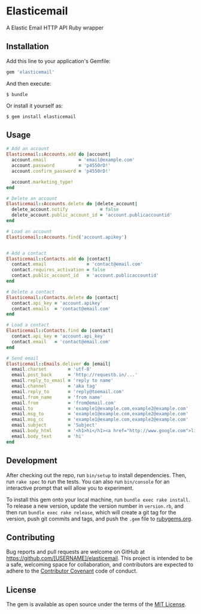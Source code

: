 # Elasticemail

A Elastic Email HTTP API Ruby wrapper

## Installation

Add this line to your application's Gemfile:

```ruby
gem 'elasticemail'
```

And then execute:

    $ bundle

Or install it yourself as:

    $ gem install elasticemail

## Usage

```ruby
# Add an account
Elasticemail::Accounts.add do |account|
  account.email            = 'email@example.com'
  account.password         = 'p4550rD!'
  account.confirm_password = 'p4550rD!'

  account.marketing_type!
end

# Delete an account
Elasticemail::Accounts.delete do |delete_account|
  delete_account.notify            = false
  delete_account.public_account_id = 'account.publicaccountid'
end

# Load an account
Elasticemail::Accounts.find('account.apikey')


# Add a contact
Elasticemail::Contacts.add do |contact|
  contact.email               = 'contact@email.com'
  contact.requires_activation = false
  contact.public_account_id   = 'account.publicaccountid'
end

# Delete a contact
Elasticemail::Contacts.delete do |contact|
  contact.api_key = 'account.apikey'
  contact.emails  = 'contact@email.com'
end

# Load a contact
Elasticemail::Contacts.find do |contact|
  contact.api_key = 'account.api_key'
  contact.email   = 'contact@email.com'
end

# Send email
Elasticemail::Emails.deliver do |email|
  email.charset        = 'utf-8'
  email.post_back      = 'http://requestb.in/...'
  email.reply_to_email = 'reply to name'
  email.channel        = 'aka tag'
  email.reply_to       = 'reply@toemail.com'
  email.from_name      = 'from name'
  email.from           = 'from@email.com'
  email.to             = 'example1@example.com,example2@example.com'
  email.msg_to         = 'example1@example.com,example2@example.com'
  email.msg_cc         = 'example1@example.com,example2@example.com'
  email.subject        = 'Subject'
  email.body_html      = '<h1>hi</h1><a href="http://www.google.com">link...</a>'
  email.body_text      = 'hi'
end
```

## Development

After checking out the repo, run `bin/setup` to install dependencies. Then, run `rake spec` to run the tests. You can also run `bin/console` for an interactive prompt that will allow you to experiment.

To install this gem onto your local machine, run `bundle exec rake install`. To release a new version, update the version number in `version.rb`, and then run `bundle exec rake release`, which will create a git tag for the version, push git commits and tags, and push the `.gem` file to [rubygems.org](https://rubygems.org).

## Contributing

Bug reports and pull requests are welcome on GitHub at https://github.com/[USERNAME]/elasticemail. This project is intended to be a safe, welcoming space for collaboration, and contributors are expected to adhere to the [Contributor Covenant](http://contributor-covenant.org) code of conduct.


## License

The gem is available as open source under the terms of the [MIT License](http://opensource.org/licenses/MIT).

